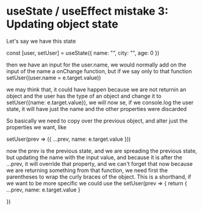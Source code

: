 # useState / useEffect mistake 3: Updating object state

Let's say we have this state

  const [user, setUser] = useState({ name: "", city: "", age: 0 })


then we have an input for the user.name, we would normally add on the input of the name a onChange function, but if we say
only to that function setUser((user.name = e.target.value))

we may think that, it could have happen because we are not returnin an object and the user has the type of an object and
change it to setUser({name: e.target.value}), we will now se, if we console.log the user state, it will have just the name
and the other properties were discarded

So basically we need to copy over the previous object, and alter just the properties we want, like

setUser(prev => ({
  ...prev,
  name: e.target.value
}))

now the prev is the previous state, and we are spreading the previous state, but updating the name with the input value, and
because it is after the ...prev, it will override that property, and we can't forget that now because we are returning something
from that function, we need first the parentheses to wrap the curly braces of the object. This is a shorthand, if we want
to be more specific we could use the setUser(prev => {
  return 
    {
      ...prev,
      name: e.target.value
    }
  
})




